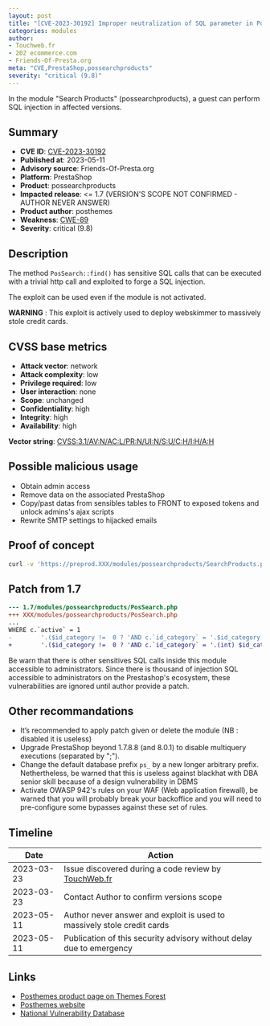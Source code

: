 ```yaml
---
layout: post
title: "[CVE-2023-30192] Improper neutralization of SQL parameter in Posthemes Search Products for PrestaShop"
categories: modules
author:
- Touchweb.fr
- 202 ecommerce.com
- Friends-Of-Presta.org
meta: "CVE,PrestaShop,possearchproducts"
severity: "critical (9.8)"
---
```


In the module "Search Products" (possearchproducts), a guest can perform SQL injection in affected versions.

## Summary

* **CVE ID**: [CVE-2023-30192](https://cve.mitre.org/cgi-bin/cvename.cgi?name=CVE-2023-30192)
* **Published at**: 2023-05-11
* **Advisory source**: Friends-Of-Presta.org
* **Platform**: PrestaShop
* **Product**: possearchproducts
* **Impacted release**: <= 1.7 (VERSION'S SCOPE NOT CONFIRMED - AUTHOR NEVER ANSWER)
* **Product author**: posthemes
* **Weakness**: [CWE-89](https://cwe.mitre.org/data/definitions/89.html)
* **Severity**: critical (9.8)

## Description

The method `PosSearch::find()` has sensitive SQL calls that can be executed with a trivial http call and exploited to forge a SQL injection.

The exploit can be used even if the module is not activated.

**WARNING** : This exploit is actively used to deploy webskimmer to massively stole credit cards.

## CVSS base metrics

* **Attack vector**: network
* **Attack complexity**: low
* **Privilege required**: low
* **User interaction**: none
* **Scope**: unchanged
* **Confidentiality**: high
* **Integrity**: high
* **Availability**: high

**Vector string**: [CVSS:3.1/AV:N/AC:L/PR:N/UI:N/S:U/C:H/I:H/A:H](https://nvd.nist.gov/vuln-metrics/cvss/v3-calculator?vector=AV:N/AC:L/PR:N/UI:N/S:U/C:H/I:H/A:H)

## Possible malicious usage

* Obtain admin access
* Remove data on the associated PrestaShop
* Copy/past datas from sensibles tables to FRONT to exposed tokens and unlock admins's ajax scripts
* Rewrite SMTP settings to hijacked emails


## Proof of concept


```bash
curl -v 'https://preprod.XXX/modules/possearchproducts/SearchProducts.php?s=test&id_category=1;select(0x73656C65637420736C656570283432293B)INTO@a;prepare`b`from@a;execute`b`;--'
```

## Patch from 1.7

```diff
--- 1.7/modules/possearchproducts/PosSearch.php
+++ XXX/modules/possearchproducts/PosSearch.php
...
WHERE c.`active` = 1
-        '.($id_category !=  0 ? 'AND c.`id_category` = '.$id_category.'':'').'
+        '.($id_category !=  0 ? 'AND c.`id_category` = '.(int) $id_category.'':'').'
```

Be warn that there is other sensitives SQL calls inside this module accessible to administrators. Since there is thousand of injection SQL accessible to administrators on the Prestashop's ecosystem, these vulnerabilities are ignored until author provide a patch.


## Other recommandations

* It’s recommended to apply patch given or delete the module (NB : disabled it is useless)
* Upgrade PrestaShop beyond 1.7.8.8 (and 8.0.1) to disable multiquery executions (separated by ";").
* Change the default database prefix `ps_` by a new longer arbitrary prefix. Nethertheless, be warned that this is useless against blackhat with DBA senior skill because of a design vulnerability in DBMS
* Activate OWASP 942's rules on your WAF (Web application firewall), be warned that you will probably break your backoffice and you will need to pre-configure some bypasses against these set of rules.


## Timeline

| Date | Action |
|--|--|
| 2023-03-23 |Issue discovered during a code review by [TouchWeb.fr](https://www.touchweb.fr) |
| 2023-03-23 | Contact Author to confirm versions scope |
| 2023-05-11 | Author never answer and exploit is used to massively stole credit cards |
| 2023-05-11 | Publication of this security advisory without delay due to emergency |


## Links

* [Posthemes product page on Themes Forest](https://themeforest.net/user/posthemes/portfolio)
* [Posthemes website](https://posthemes.com/)
* [National Vulnerability Database](https://nvd.nist.gov/vuln/detail/CVE-2023-30192)

